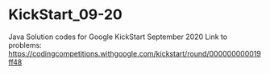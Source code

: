 # KickStart_09-20
Java Solution codes for Google KickStart September 2020
Link to problems: https://codingcompetitions.withgoogle.com/kickstart/round/000000000019ff48
